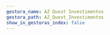 ```yaml
---
gestora_name: AZ Quest Investimentos
gestora_path: AZ_Quest_Investimentos
show_in_gestoras_index: false
---
```

